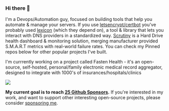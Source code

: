 ### Hi there 👋

I'm a Devops/Automation guy, focused on building tools that help you automate & manage your servers. If you use [letsencrypt/certbot](https://github.com/certbot/certbot) you've probably used [lexicon](https://github.com/AnalogJ/lexicon) (which they depend on), a tool & library that lets you interact with DNS providers in a standardized way. [Scrutiny](https://github.com/AnalogJ/scrutiny) is a Hard Drive health dashboard & monitoring solution, merging manufacturer provided S.M.A.R.T metrics with real-world failure rates.
You can check my Pinned repos below for other popular projects I've built. 

I'm currrently working on a project called Fasten Health - it's an open-source, self-hosted, personal/family electronic medical record aggregator, designed to integrate with 1000's of insurances/hospitals/clinics 

![](https://i.imgur.com/UaZyEbN.png)

**My current goal is to reach [25 Github Sponsors](https://github.com/sponsors/AnalogJ/).** If you're interested in my work, and want to support other interesting open-source projects, please consider [sponsoring me](https://github.com/sponsors/AnalogJ/).
